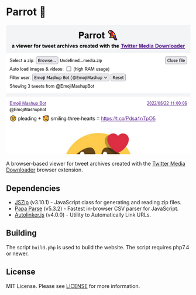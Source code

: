 # Parrot 🦜
![screenshot](public/meta-image.png)

A browser-based viewer for tweet archives created with the [Twitter Media Downloader](https://github.com/furyutei/twMediaDownloader) browser extension.

## Dependencies
- [JSZip](https://github.com/Stuk/jszip) (v3.10.1) - JavaScript class for generating and reading zip files.
- [Papa Parse](https://github.com/mholt/PapaParse) (v5.3.2) - Fastest in-browser CSV parser for JavaScript.
- [Autolinker.js](https://github.com/gregjacobs/Autolinker.js) (v4.0.0) - Utility to Automatically Link URLs.

## Building

The script `build.php` is used to build the website. The script requires php7.4 or newer.

## License

MIT License. Please see [LICENSE](LICENSE) for more information.